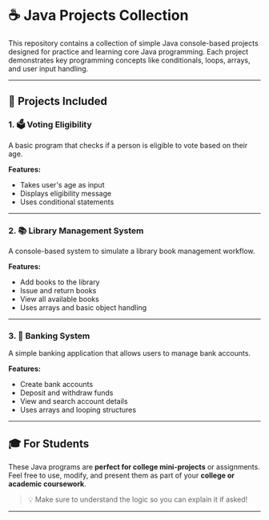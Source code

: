 # ☕ Java Projects Collection

This repository contains a collection of simple Java console-based projects designed for practice and learning core Java programming. 
Each project demonstrates key programming concepts like conditionals, loops, arrays, and user input handling.

---

## 📁 Projects Included

### 1. 🗳️ Voting Eligibility
A basic program that checks if a person is eligible to vote based on their age.

**Features:**
- Takes user's age as input
- Displays eligibility message
- Uses conditional statements

---

### 2. 📚 Library Management System
A console-based system to simulate a library book management workflow.

**Features:**
- Add books to the library
- Issue and return books
- View all available books
- Uses arrays and basic object handling

---

### 3. 🏦 Banking System
A simple banking application that allows users to manage bank accounts.

**Features:**
- Create bank accounts
- Deposit and withdraw funds
- View and search account details
- Uses arrays and looping structures

---

## 🎓 For Students

These Java programs are **perfect for college mini-projects** or assignments.  
Feel free to use, modify, and present them as part of your **college or academic coursework**.

> 💡 Make sure to understand the logic so you can explain it if asked!

---


